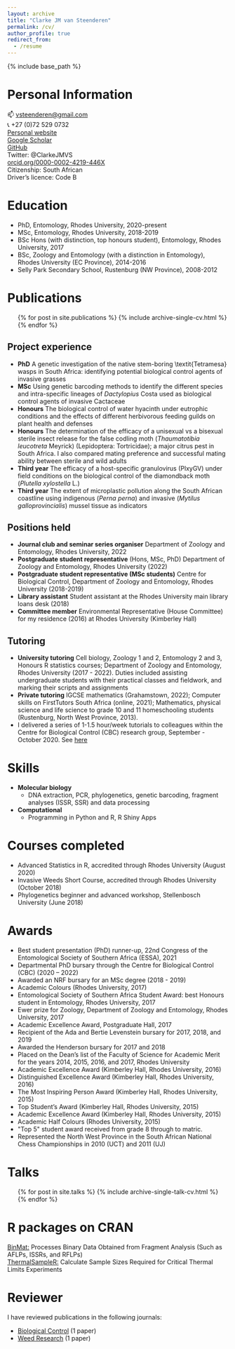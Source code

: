 ```yaml
---
layout: archive
title: "Clarke JM van Steenderen"
permalink: /cv/
author_profile: true
redirect_from:
  - /resume
---
```


{% include base_path %}

Personal Information
======

📫 vsteenderen@gmail.com     
📞 +27 (0)72 529 0732    
[Personal website](https://clarkevansteenderen.github.io/)    
[Google Scholar](https://scholar.google.com/citations?hl=en&user=L3U36VIAAAAJ)      
[GitHub](https://github.com/clarkevansteenderen)         
Twitter: @ClarkeJMVS  
[orcid.org/0000-0002-4219-446X](https://orcid.org/0000-0002-4219-446X)    
Citizenship: South African      
Driver’s licence: Code B

Education
======
* PhD, Entomology, Rhodes University, 2020-present 
* MSc, Entomology, Rhodes University, 2018-2019
* BSc Hons (with distinction, top honours student), Entomology, Rhodes University, 2017  
* BSc, Zoology and Entomology (with a distinction in Entomology), Rhodes University (EC Province), 2014-2016
* Selly Park Secondary School, Rustenburg (NW Province), 2008-2012

Publications
======
  <ul>{% for post in site.publications %}
    {% include archive-single-cv.html %}
  {% endfor %}</ul>

## Project experience

* **PhD** A genetic investigation of the native stem-boring \textit{Tetramesa} wasps in South Africa: identifying potential biological control agents of invasive grasses
* **MSc** Using genetic barcoding methods to identify the different species and intra-specific lineages of *Dactylopius* Costa used as biological control agents of invasive Cactaceae
* **Honours** The biological control of water hyacinth under eutrophic conditions and the effects of different herbivorous feeding guilds on plant health and defenses
* **Honours** The determination of the efficacy of a unisexual vs a bisexual sterile insect release for the false codling moth (*Thaumatotibia leucotreta* Meyrick) (Lepidoptera: Tortricidae); a major citrus pest in South Africa. I also compared mating preference and successful mating ability between sterile and wild adults
* **Third year** The efficacy of a host-specific granulovirus (PlxyGV) under field conditions on the biological control of the diamondback moth (*Plutella xylostella* L.)
* **Third year** The extent of microplastic pollution along the South African coastline using indigenous (*Perna perna*) and invasive (*Mytilus galloprovincialis*) mussel tissue as indicators

## Positions held

* **Journal club and seminar series organiser** Department of Zoology and Entomology, Rhodes University, 2022
* **Postgraduate student representative** (Hons, MSc, PhD) Department of Zoology and Entomology, Rhodes University (2022)
* **Postgraduate student representative (MSc students)** Centre for Biological Control, Department of Zoology and Entomology, Rhodes University (2018-2019)
* **Library assistant** Student assistant at the Rhodes University main library loans desk (2018)
* **Committee member** Environmental Representative (House Committee) for my residence (2016) at Rhodes University (Kimberley Hall)
  
## Tutoring

* **University tutoring** Cell biology, Zoology 1 and 2, Entomology 2 and 3, Honours R statistics courses; Department of Zoology and Entomology, Rhodes University (2017 - 2022). Duties included assisting undergraduate students with their practical classes and fieldwork, and marking their scripts and assignments
* **Private tutoring**  IGCSE mathematics (Grahamstown, 2022); Computer skills on FirstTutors South Africa (online, 2021); Mathematics, physical science and life science to grade 10 and 11 homeschooling students (Rustenburg, North West Province, 2013).
* I delivered a series of 1-1.5 hour/week tutorials to colleagues within the Centre for Biological Control (CBC) research group, September - October 2020. See [here](https://github.com/CJMvS/CBC_Tutorials)

Skills
======
* **Molecular biology** 
  * DNA extraction, PCR, phylogenetics, genetic barcoding, fragment analyses (ISSR, SSR) and data processing
* **Computational** 
  * Programming in Python and R, R Shiny Apps

Courses completed
======
* Advanced Statistics in R, accredited through Rhodes University (August 2020)
* Invasive Weeds Short Course, accredited through Rhodes University (October 2018)
* Phylogenetics beginner and advanced workshop, Stellenbosch University (June 2018)

Awards
======

* Best student presentation (PhD) runner-up, 22nd Congress of the Entomological Society of Southern Africa (ESSA), 2021 
* Departmental PhD bursary through the Centre for Biological Control (CBC) (2020 – 2022)
* Awarded an NRF bursary for an MSc degree (2018 - 2019)
* Academic Colours (Rhodes University, 2017)
* Entomological Society of Southern Africa Student Award: best Honours student in Entomology, Rhodes University, 2017
* Ewer prize for Zoology, Department of Zoology and Entomology, Rhodes University, 2017
* Academic Excellence Award, Postgraduate Hall, 2017
* Recipient of the Ada and Bertie Levenstein bursary for 2017, 2018, and 2019
* Awarded the Henderson bursary for 2017 and 2018
* Placed on the Dean’s list of the Faculty of Science for Academic Merit for the years 2014, 2015, 2016, and 2017, Rhodes University
* Academic Excellence Award (Kimberley Hall, Rhodes University, 2016)
* Distinguished Excellence Award (Kimberley Hall, Rhodes University, 2016)
* The Most Inspiring Person Award (Kimberley Hall, Rhodes University, 2015)
* Top Student’s Award (Kimberley Hall, Rhodes University, 2015)
* Academic Excellence Award (Kimberley Hall, Rhodes University, 2015)
* Academic Half Colours (Rhodes University, 2015)
* "Top 5" student award received from grade 8 through to matric.
* Represented the North West Province in the South African National Chess Championships in 2010 (UCT) and 2011 (UJ)

Talks
======
  <ul>{% for post in site.talks %}
    {% include archive-single-talk-cv.html %}
  {% endfor %}</ul>
  
R packages on CRAN
======
[BinMat:](https://cran.r-project.org/web/packages/BinMat/index.html) Processes Binary Data Obtained from Fragment Analysis (Such as AFLPs, ISSRs, and RFLPs)        
[ThermalSampleR:](https://cran.r-project.org/web/packages/ThermalSampleR/index.html) Calculate Sample Sizes Required for Critical Thermal Limits Experiments
  
Reviewer
=======

I have reviewed publications in the following journals:

* [Biological Control](https://www.journals.elsevier.com/biological-control) (1 paper)    
* [Weed Research](https://onlinelibrary.wiley.com/journal/13653180) (1 paper) 
